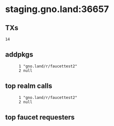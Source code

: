 # staging.gno.land:36657

## TXs
```
14
```

## addpkgs
```
      1 "gno.land/r/faucettest2"
      2 null
```

## top realm calls
```
      1 "gno.land/r/faucettest2"
      2 null
```

## top faucet requesters
```
```


